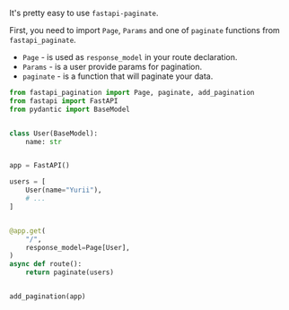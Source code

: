 It's pretty easy to use `fastapi-paginate`.

First, you need to import `Page`, `Params` and one of `paginate`
functions from `fastapi_paginate`.

* `Page` - is used as `response_model` in your route declaration.
* `Params` - is a user provide params for pagination.
* `paginate` - is a function that will paginate your data.


```python
from fastapi_pagination import Page, paginate, add_pagination
from fastapi import FastAPI
from pydantic import BaseModel


class User(BaseModel):
    name: str


app = FastAPI()

users = [
    User(name="Yurii"),
    # ...
]


@app.get(
    "/",
    response_model=Page[User],
)
async def route():
    return paginate(users)


add_pagination(app)
```
